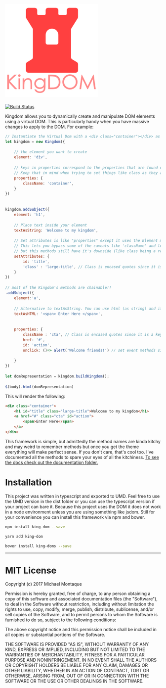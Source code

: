 
![Kindom Logo](https://github.com/montaque22/KingDOM/blob/master/artifacts/kindgom_logo.png "KingDOM")
---
[![Build Status](https://travis-ci.org/montaque22/KingDOM.svg?branch=master)](https://travis-ci.org/montaque22/KingDOM)


Kingdom allows you to dynamically create and manipulate DOM elements using a virtual DOM. 
This is particularly handy when you have massive changes to apply to the DOM. For example:

```javascript
// Instantiate the Virtual Dom with a <div class="container"></div> as the root
let kingdom = new Kingdom({
    
    // the element you want to create
    element: 'div',
    
    // keys in properties correspond to the properties that are found on HTML elements
    // Keep that in mind when trying to set things like class as they are called className
    properties: {
        className: 'container',
    }
})


kingdom.addSubject({
    element: 'h1',
    
    // Place text inside your element
    textAsString: 'Welcome to my kingdom',
    
    // Set attributes is like "properties" except it uses the Element method setAttribute
    // This lets you bypass some of the caveats like 'className' and lets you set properties like you are used to seeing
    // but this methods still have it's downside (like class being a reserved keyword and needs to be encased in quotes
    setAttributes: {
        id: 'title',
        'class' : 'large-title', // Class is encased quotes since it is a key word
    }
})

// most of the Kingdom's methods are chainable!!
.addSubject({
    element:'a',
    
    // Alternative to textAsString. You can use html (as string) and it will act as your inner content
    textAsHTML: '<span> Enter Here </span>',
    
   
    properties: {
        className : 'cta', // Class is encased quotes since it is a key word
        href: '#',
        id: 'action',
        onclick: ()=> alert('Welcome friends!') // set event methods since if they are part of the element's properties.
      
    }
})

let domRepresentation = kingdom.buildKingdom();

$(body).html(domRepresentation)
```
This will render the following:
```html
<div class="container">
    <h1 id="title" class="large-title">Welcome to my kingdom</h1>
    <a href="#" class="cta" id="action">
        <span>Enter Here</span>
    </a>
</div>
```


This framework is simple, but admittedly the method names are kinda kitchy and may weird to remember methods but 
once you get the theme everything will make perfect sense. If you don't care, that's cool too. I've documented all the 
methods to spare your eyes of all the kitchiness. [To see the docs check out the documentation folder.](https://github.com/montaque22/KingDOM/blob/master/markdown/kingdom_api.md)
  
  
  
  # Installation
  
  This project was written in typescript and exported to UMD. Feel free to use the UMD version in the dist folder or 
  you can use the typescript version if your project can bare it. Because this project uses the DOM it does not work 
  in a node environment unless you are using something like jsdom. Still for your convenience you can install this 
  framework via npm and bower.
  
  
```bash
npm install king-dom --save
```

```bash
yarn add king-dom 
```


```bash
bower install king-doms --save
```
  

---
# MIT License

Copyright (c) 2017 Michael Montaque

Permission is hereby granted, free of charge, to any person obtaining a copy
of this software and associated documentation files (the "Software"), to deal
in the Software without restriction, including without limitation the rights
to use, copy, modify, merge, publish, distribute, sublicense, and/or sell
copies of the Software, and to permit persons to whom the Software is
furnished to do so, subject to the following conditions:

The above copyright notice and this permission notice shall be included in all
copies or substantial portions of the Software.

THE SOFTWARE IS PROVIDED "AS IS", WITHOUT WARRANTY OF ANY KIND, EXPRESS OR
IMPLIED, INCLUDING BUT NOT LIMITED TO THE WARRANTIES OF MERCHANTABILITY,
FITNESS FOR A PARTICULAR PURPOSE AND NONINFRINGEMENT. IN NO EVENT SHALL THE
AUTHORS OR COPYRIGHT HOLDERS BE LIABLE FOR ANY CLAIM, DAMAGES OR OTHER
LIABILITY, WHETHER IN AN ACTION OF CONTRACT, TORT OR OTHERWISE, ARISING FROM,
OUT OF OR IN CONNECTION WITH THE SOFTWARE OR THE USE OR OTHER DEALINGS IN THE
SOFTWARE.
